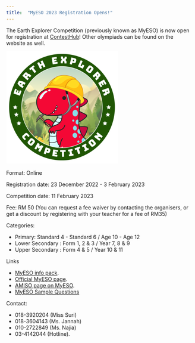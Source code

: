 ```yaml
---
title:  "MyESO 2023 Registration Opens!"
---
```


The Earth Explorer Competition (previously known as MyESO) is now open for registration at [ContestHub](https://contesthub.my/register)! Other olympiads can be found on the website as well.

![Earth Explorer Competition 2023 Poster](/assets/images/earth-explorer-competition.png)

Format: Online  

Registration date: 23 December 2022 - 3 February 2023

Competition date: 11 February 2023

Fee: RM 50 (You can request a fee waiver by contacting the organisers, or get a discount by registering with your teacher for a fee of RM35)

Categories:
- Primary: Standard 4 - Standard 6 / Age 10 - Age 12
- Lower Secondary : Form 1, 2 & 3 / Year 7, 8 & 9
- Upper Secondary : Form 4 & 5 / Year 10 & 11

Links
- [MyESO info pack](https://myeso.com.my/wp-content/uploads/2023/01/EARTH-EXPLORER-COMPETITION.pdf).
- [Official MyESO page](https://myeso.com.my/).
- [AMISO page on MyESO](https://amiso.my/ieso/).
- [MyESO Sample Questions](https://drive.google.com/file/d/19QlBa8VodiWr6LP0tCsgl6LPh7tU2YLU/view?usp=sharing)

Contact:
- 018-3920204 (Miss Suri)
- 018-3604143 (Ms. Jannah)
- 010-2722849 (Ms. Najia)
- 03-4142044 (Hotline). 